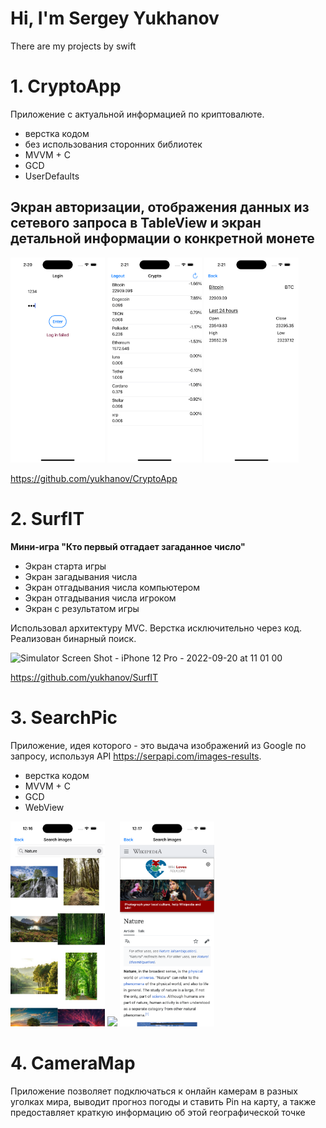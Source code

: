 # Hi, I'm Sergey Yukhanov
There are my projects by swift

# 1. CryptoApp
Приложение с актуальной информацией по криптовалюте.
- верстка кодом
- без использования сторонних библиотек
- MVVM + C
- GCD
- UserDefaults

## Экран авторизации, отображения данных из сетевого запроса в TableView и экран детальной информации о конкретной монете
<img src="https://github.com/yukhanov/CryptoApp/blob/main/Screenshots/1.png" width="30%" /> <img src="https://github.com/yukhanov/CryptoApp/blob/main/Screenshots/2.png" width="30%" /> <img src="https://github.com/yukhanov/CryptoApp/blob/main/Screenshots/3.png" width="30%" />

<https://github.com/yukhanov/CryptoApp>

# 2. SurfIT
**Мини-игра "Кто первый отгадает загаданное число"**

- Экран старта игры
- Экран загадывания числа
- Экран отгадывания числа компьютером
- Экран отгадывания числа игроком
- Экран с результатом игры

Использовал архитектуру MVC.
Верстка исключительно через код.
Реализован бинарный поиск.

![Simulator Screen Shot - iPhone 12 Pro - 2022-09-20 at 11 01 00](https://user-images.githubusercontent.com/39123065/191181451-f6fdf041-2481-4360-a2d5-2a917752940b.png)

<https://github.com/yukhanov/SurfIT>

# 3. SearchPic
Приложение, идея которого - это выдача изображений из Google по запросу, используя API https://serpapi.com/images-results.
- верстка кодом
- MVVM + C
- GCD
- WebView

<img src="https://github.com/yukhanov/searchpic/blob/main/Screenshots/1.png" width="30%" /> <img src="https://github.com/yukhanov/searchpic/blob/main/Screenshots/2.png" width="30%" /> <img src="https://github.com/yukhanov/searchpic/blob/main/Screenshots/3.png" width="30%" />



# 4. CameraMap

Приложение позволяет подключаться к онлайн камерам в разных уголках мира, выводит прогноз погоды и ставить Pin на карту, а также предоставляет краткую информацию об этой географической точке


